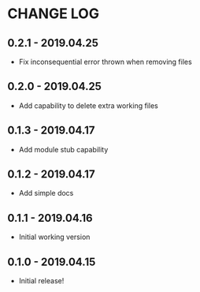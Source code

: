 # CHANGE LOG

## 0.2.1 - 2019.04.25

* Fix inconsequential error thrown when removing files

## 0.2.0 - 2019.04.25

* Add capability to delete extra working files

## 0.1.3 - 2019.04.17

* Add module stub capability

## 0.1.2 - 2019.04.17

* Add simple docs

## 0.1.1 - 2019.04.16

* Initial working version

## 0.1.0 - 2019.04.15

* Initial release!
